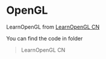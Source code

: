 # OpenGL
LearnOpenGL from [LearnOpenGL CN](https://learnopengl-cn.github.io)

You can find the code in folder
> LearnOpenGL CN

